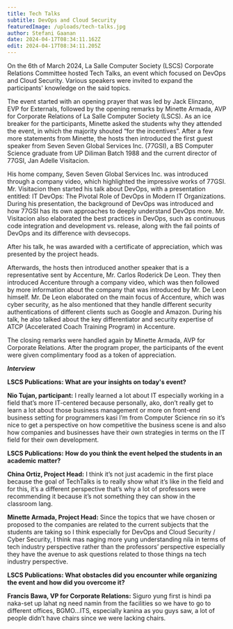 ```yaml
---
title: Tech Talks
subtitle: DevOps and Cloud Security
featuredImage: /uploads/tech-talks.jpg
author: Stefani Gaanan
date: 2024-04-17T08:34:11.162Z
edit: 2024-04-17T08:34:11.205Z
---
```

On the 6th of March 2024, La Salle Computer Society (LSCS) Corporate Relations Committee hosted Tech Talks, an event which focused on DevOps and Cloud Security. Various speakers were invited to expand the participants' knowledge on the said topics. 

The event started with an opening prayer that was led by Jack Elinzano, EVP for Externals, followed by the opening remarks by Minette Armada, AVP for Corporate Relations of La Salle Computer Society (LSCS). As an ice breaker for the participants, Minette asked the students why they attended the event, in which the majority shouted “for the incentives”. After a few more statements from Minette, the hosts then introduced the first guest speaker from Seven Seven Global Services Inc. (77GSI), a BS Computer Science graduate from UP Diliman Batch 1988 and the current director of 77GSI, Jan Adelle Visitacion.

His home company, Seven Seven Global Services Inc. was introduced through a company video, which highlighted the impressive works of 77GSI. Mr. Visitacion then started his talk about DevOps, with a presentation entitled: IT DevOps: The Pivotal Role of DevOps in Modern IT Organizations. During his presentation, the background of DevOps was introduced and how 77GSI has its own approaches to deeply understand DevOps more. Mr. Visitacion also elaborated the best practices in DevOps, such as continuous code integration and development vs. release, along with the fail points of DevOps and its difference with devsecops. 

After his talk, he was awarded with a certificate of appreciation, which was presented by the project heads. 

Afterwards, the hosts then introduced another speaker that is a representative sent by Accenture, Mr. Carlos Roderick De Leon. They then introduced Accenture through a company video, which was then followed by more information about the company that was introduced by Mr. De Leon himself. Mr. De Leon elaborated on the main focus of Accenture, which was cyber security, as he also mentioned that they handle different security authentications of different clients such as Google and Amazon. During his talk, he also talked about the key differentiator and security expertise of ATCP (Accelerated Coach Training Program) in Accenture. 

The closing remarks were handled again by Minette Armada, AVP for Corporate Relations. After the program proper, the participants of the event were given complimentary food as a token of appreciation. 



***Interview***

**LSCS Publications: What are your insights on today's event?**

**Nio Tujan, participant:** I really learned a lot about IT especially working in a field that’s more IT-centered because personally, ako, don’t really get to learn a lot about those business management or more on front-end business setting for programmers kasi I’m from Computer Science rin so it’s nice to get a perspective on how competitive the business scene is and also how companies and businesses have their own strategies in terms on the IT field for their own development.

**LSCS Publications:** **How do you think the event helped the students in an academic matter?**

**China Ortiz, Project Head:** I think it’s not just academic in the first place because the goal of TechTalks is to really show what it’s like in the field and for this, it’s a different perspective that’s why a lot of professors were recommending it because it’s not something they can show in the classroom lang. 

**Minette Armada, Project Head:** Since the topics that we have chosen or proposed to the companies are related to the current subjects that the students are taking so I think especially for DevOps and Cloud Security / Cyber Security, I think mas naging more yung understanding nila in terms of tech industry perspective rather than the professors’ perspective especially they have the avenue to ask questions related to those things na tech industry perspective.

**LSCS Publications: What obstacles did you encounter while organizing the event and how did you overcome it?**

**Francis Bawa, VP for Corporate Relations:** Siguro yung first is hindi pa naka-set up lahat ng need namin from the facilities so we have to go to different offices, BGMO…ITS, especially kanina as you guys saw, a lot of people didn’t have chairs since we were lacking chairs.